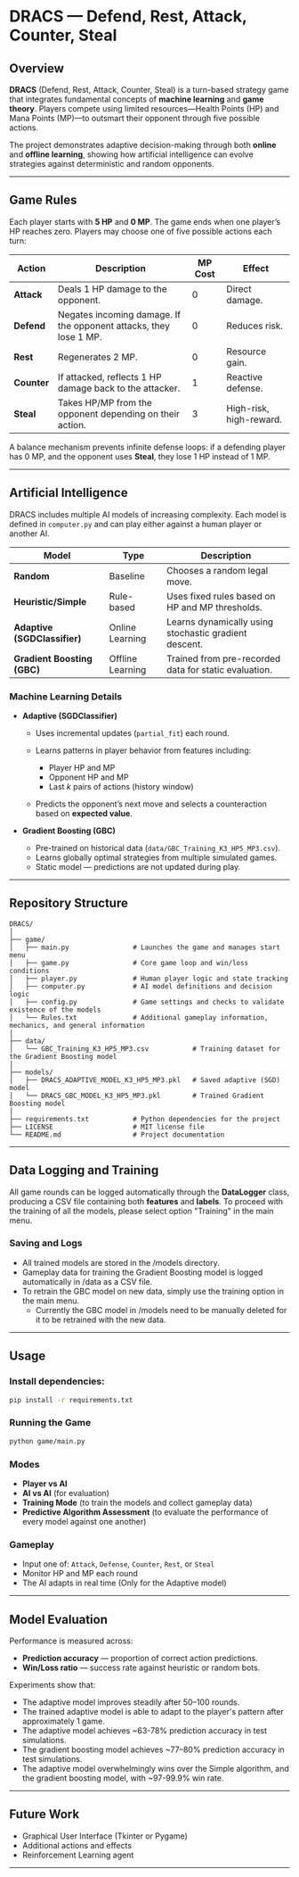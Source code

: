 # DRACS — Defend, Rest, Attack, Counter, Steal

## Overview

**DRACS** (Defend, Rest, Attack, Counter, Steal) is a turn-based strategy game that integrates fundamental concepts of **machine learning** and **game theory**.
Players compete using limited resources—Health Points (HP) and Mana Points (MP)—to outsmart their opponent through five possible actions.

The project demonstrates adaptive decision-making through both **online** and **offline learning**, showing how artificial intelligence can evolve strategies against deterministic and random opponents.

---

## Game Rules

Each player starts with **5 HP** and **0 MP**. The game ends when one player’s HP reaches zero.
Players may choose one of five possible actions each turn:

| Action      | Description                                                       | MP Cost | Effect                  |
| ----------- | ----------------------------------------------------------------- | ------- | ----------------------- |
| **Attack**  | Deals 1 HP damage to the opponent.                                | 0       | Direct damage.          |
| **Defend**  | Negates incoming damage. If the opponent attacks, they lose 1 MP. | 0       | Reduces risk.           |
| **Rest**    | Regenerates 2 MP.                                                 | 0       | Resource gain.          |
| **Counter** | If attacked, reflects 1 HP damage back to the attacker.           | 1       | Reactive defense.       |
| **Steal**   | Takes HP/MP from the opponent depending on their action.          | 3       | High-risk, high-reward. |

A balance mechanism prevents infinite defense loops: if a defending player has 0 MP, and the opponent uses **Steal**, they lose 1 HP instead of 1 MP.

---

## Artificial Intelligence

DRACS includes multiple AI models of increasing complexity.
Each model is defined in `computer.py` and can play either against a human player or another AI.

| Model                        | Type             | Description                                           |
| ---------------------------- | ---------------- | ----------------------------------------------------- |
| **Random**                   | Baseline         | Chooses a random legal move.                          |
| **Heuristic/Simple**         | Rule-based       | Uses fixed rules based on HP and MP thresholds.       |
| **Adaptive (SGDClassifier)** | Online Learning  | Learns dynamically using stochastic gradient descent. |
| **Gradient Boosting (GBC)**  | Offline Learning | Trained from pre-recorded data for static evaluation. |

### Machine Learning Details

* **Adaptive (SGDClassifier)**

  * Uses incremental updates (`partial_fit`) each round.
  * Learns patterns in player behavior from features including:

    * Player HP and MP
    * Opponent HP and MP
    * Last *k* pairs of actions (history window)
  * Predicts the opponent’s next move and selects a counteraction based on **expected value**.

* **Gradient Boosting (GBC)**

  * Pre-trained on historical data (`data/GBC_Training_K3_HP5_MP3.csv`).
  * Learns globally optimal strategies from multiple simulated games.
  * Static model — predictions are not updated during play.

---

## Repository Structure

```
DRACS/
│
├── game/
│   ├── main.py                # Launches the game and manages start menu
│   ├── game.py                # Core game loop and win/loss conditions
│   ├── player.py              # Human player logic and state tracking
│   ├── computer.py            # AI model definitions and decision logic
│   ├── config.py              # Game settings and checks to validate existence of the models
│   └── Rules.txt              # Additional gameplay information, mechanics, and general information
│
├── data/
│   └── GBC_Training_K3_HP5_MP3.csv           # Training dataset for the Gradient Boosting model
│
├── models/
│   ├── DRACS_ADAPTIVE_MODEL_K3_HP5_MP3.pkl   # Saved adaptive (SGD) model
│   └── DRACS_GBC_MODEL_K3_HP5_MP3.pkl        # Trained Gradient Boosting model
│
├── requirements.txt           # Python dependencies for the project
├── LICENSE                    # MIT license file
└── README.md                  # Project documentation
```

---

## Data Logging and Training

All game rounds can be logged automatically through the **DataLogger** class, producing a CSV file containing both **features** and **labels**.
To proceed with the training of all the models, please select option "Training" in the main menu.

### Saving and Logs
* All trained models are stored in the /models directory.
* Gameplay data for training the Gradient Boosting model is logged automatically in /data as a CSV file.
* To retrain the GBC model on new data, simply use the training option in the main menu.
  * Currently the GBC model in /models need to be manually deleted for it to be retrained with the new data. 

---

## Usage

### Install dependencies:

```bash
pip install -r requirements.txt
```

### Running the Game

```bash
python game/main.py
```

### Modes

* **Player vs AI**
* **AI vs AI** (for evaluation)
* **Training Mode** (to train the models and collect gameplay data)
* **Predictive Algorithm Assessment** (to evaluate the performance of every model against one another)

### Gameplay

* Input one of: `Attack`, `Defense`, `Counter`, `Rest`, or `Steal`
* Monitor HP and MP each round
* The AI adapts in real time (Only for the Adaptive model)

---

## Model Evaluation

Performance is measured across:

* **Prediction accuracy** — proportion of correct action predictions.
* **Win/Loss ratio** — success rate against heuristic or random bots.

Experiments show that:

* The adaptive model improves steadily after 50–100 rounds.
* The trained adaptive model is able to adapt to the player's pattern after approximately 1 game.
* The adaptive model achieves ~63-78% prediction accuracy in test simulations.
* The gradient boosting model achieves ~77–80% prediction accuracy in test simulations.
* The adaptive model overwhelmingly wins over the Simple algorithm, and the gradient boosting model, with ~97-99.9% win rate.

---

## Future Work

* Graphical User Interface (Tkinter or Pygame)
* Additional actions and effects
* Reinforcement Learning agent

---
